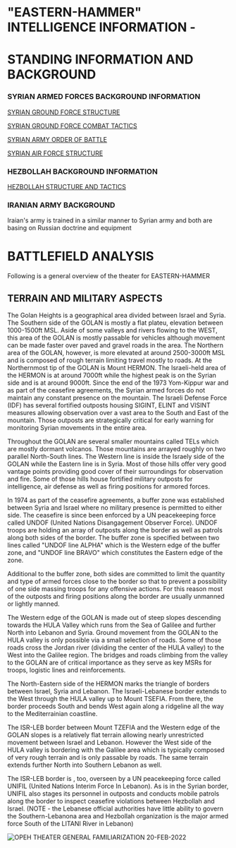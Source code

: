 # "EASTERN-HAMMER" INTELLIGENCE INFORMATION - 
# STANDING INFORMATION AND BACKGROUND

### SYRIAN ARMED FORCES BACKGROUND INFORMATION
[SYRIAN GROUND FORCE STRUCTURE](https://cloud.132virtualwing.org/s/s76MQkpKEy4pKFn)

[SYRIAN GROUND FORCE COMBAT TACTICS](https://cloud.132virtualwing.org/s/nMrojaiiqQBafN3)

[SYRIAN ARMY ORDER OF BATTLE](https://132nd-vwing.github.io/OPAR-Brief/INTELLIGENCE/Syrian_Army.html)

[SYRIAN AIR FORCE STRUCTURE](https://132nd-vwing.github.io/OPAR-Brief/INTELLIGENCE/VID/INTREP%20VID%20B-002%20Generic%20Air%20Force%20Structure.pdf)

### HEZBOLLAH BACKGROUND INFORMATION
[HEZBOLLAH STRUCTURE AND TACTICS](https://cloud.132virtualwing.org/s/NBWAa2mB4ByHwce)

### IRANIAN ARMY BACKGROUND
Iraian's army is trained in a similar manner to Syrian army and both are basing on Russian doctrine and equipment

# BATTLEFIELD ANALYSIS

Following is a general overview of the theater for EASTERN-HAMMER

## TERRAIN AND MILITARY ASPECTS
The Golan Heights is a geographical area divided between Israel and Syria.
The Southern side of the GOLAN is mostly a flat plateu, elevation between 1000-1500ft MSL. Aside of some valleys and rivers flowing to the WEST, this area of the GOLAN is mostly passable for vehicles although movement can be made faster over paved and gravel roads in the area.
The Northern area of the GOLAN, however, is more elevated at around 2500-3000ft MSL and is composed of rough terrain limiting travel mostly to roads.
At the Northernmost tip of the GOLAN is Mount HERMON. The Israeli-held area of the HERMON is at around 7000ft while the highest peak is on the Syrian side and is at around 9000ft.
Since the end of the 1973 Yom-Kippur war and as part of the ceasefire agreements, the Syrian armed forces do not maintain any constant presence on the mountain.
The Israeli Defense Force (IDF) has several fortified outposts housing SIGINT, ELINT and VISINT measures allowing observation over a vast area to the South and East of the mountain. Those outposts are strategically critical for early warning for monitoring Syrian movements in the entire area.

Throughout the GOLAN are several smaller mountains called TELs which are mostly dormant volcanos. Those mountains are arrayed roughly on two parallel North-South lines. The Western line is inside the Israely side of the GOLAN while the Eastern line is in Syria. Most of those hills offer very good vantage points providing good cover of their surroundings for observation and fire. Some of those hills house fortified military outposts for intelligence, air defense as well as firing positions for armored forces.

In 1974 as part of the ceasefire agreements, a buffer zone was established between Syria and Israel where no military presence is permitted to either side. The ceasefire is since been enforced by a UN peacekeeping force called UNDOF (United Nations Disangagement Observer Force). UNDOF troops are holding an array of outposts along the border as well as patrols along both sides of the border. The buffer zone is specified between two lines called "UNDOF line ALPHA" which is the Western edge of the buffer zone, and "UNDOF line BRAVO" which constitutes the Eastern edge of the zone.

Additional to the buffer zone, both sides are committed to limit the quantity and type of armed forces close to the border so that to prevent a possibility of one side massing troops for any offensive actions. For this reason most of the outposts and firing positions along the border are usually unmanned or lightly manned.

The Western edge of the GOLAN is made out of steep slopes descending towards the HULA Valley which runs from the Sea of Galilee and further North into Lebanon and Syria.
Ground movement from the GOLAN to the HULA valley is only possible via a small selection of roads. Some of those roads cross the Jordan river (dividing the center of the HULA valley) to the West into the Galilee region.
The bridges and roads climbing from the valley to the GOLAN are of critical importance as they serve as key MSRs for troops, logistic lines and reinforcements.

The North-Eastern side of the HERMON marks the triangle of borders between Israel, Syria and Lebanon. The Israeli-Lebanese border extends to the West through the HULA valley up to Mount TSEFIA. From there, the border proceeds South and bends West again along a ridgeline all the way to the Mediterrainian coastline.

The ISR-LEB border between Mount TZEFIA and the Western edge of the GOLAN slopes is a relatively flat terrain allowing nearly unrestricted movement between Israel and Lebanon. However the West side of the HULA valley is bordering with the Galilee area which is typically composed of very rough terrain and is only passable by roads. The same terrain extends further North into Southern Lebanon as well.

The ISR-LEB border is , too, overseen by a UN peacekeeping force called UNIFIL (United Nations Interim Force In Lebanon). As is in the Syrian border, UNIFIL also stages its personnel in outposts and conducts mobile patrols along the border to inspect ceasefire violations between Hezbollah and Israel.
(NOTE - the Lebanese official authorities have little ability to govern the Southern-Lebanona area and Hezbollah organization is the major armed force South of the LITANI River in Lebanon)

![OPEH THEATER GENERAL FAMILIARIZATION 20-FEB-2022](https://user-images.githubusercontent.com/42184209/154860535-1d65521c-4b38-4e3e-bd03-966dd832d8e4.png)
